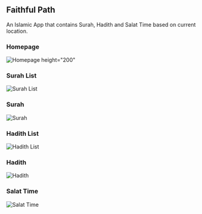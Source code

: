 
## Faithful Path
An Islamic App that contains Surah, Hadith and Salat Time based on current location.

### Homepage

![Homepage](https://github.com/dv-mahbub/file/blob/main/faithful_path/Screenshot_2023-07-15-17-41-16-16_10f1056b5c77ade0bc7dd35fbf04a648.jpg?raw=true) height="200"

### Surah List 
![Surah List](https://github.com/dv-mahbub/file/blob/main/faithful_path/Screenshot_2023-07-15-17-41-21-59_10f1056b5c77ade0bc7dd35fbf04a648.jpg?raw=true)

### Surah
![Surah](https://github.com/dv-mahbub/file/blob/main/faithful_path/Screenshot_2023-07-15-17-41-27-44_10f1056b5c77ade0bc7dd35fbf04a648.jpg?raw=true)

### Hadith List
![Hadith List](https://github.com/dv-mahbub/file/blob/main/faithful_path/Screenshot_2023-07-15-17-41-36-82_10f1056b5c77ade0bc7dd35fbf04a648.jpg?raw=true)

### Hadith
![Hadith](https://github.com/dv-mahbub/file/blob/main/faithful_path/Screenshot_2023-07-15-17-41-42-06_10f1056b5c77ade0bc7dd35fbf04a648.jpg?raw=true)

### Salat Time
![Salat Time](https://github.com/dv-mahbub/file/blob/main/faithful_path/Screenshot_2023-07-15-17-42-24-52_10f1056b5c77ade0bc7dd35fbf04a648.jpg?raw=true)
